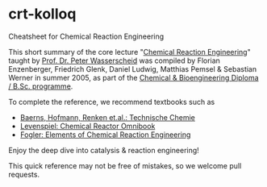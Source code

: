 # crt-kolloq
Cheatsheet for Chemical Reaction Engineering

This short summary of the core lecture "[Chemical Reaction Engineering](https://www.crt.tf.fau.de/)" taught by [Prof. Dr. Peter Wasserscheid](https://de.wikipedia.org/wiki/Peter_Wasserscheid)
was compiled by Florian Enzenberger, Friedrich Glenk, Daniel Ludwig, Matthias Pemsel & Sebastian Werner in summer 2005,
as part of the [Chemical & Bioengineering Diploma / B.Sc. programme](https://www.cbi.tf.fau.de/).

To complete the reference, we recommend textbooks such as
- [Baerns, Hofmann, Renken et.al.: Technische Chemie](https://www.wiley-vch.de/de/fachgebiete/naturwissenschaften/technische-chemie-978-3-527-33072-0)
- [Levenspiel: Chemical Reactor Omnibook](https://www.amazon.de/-/en/Octave-Levenspiel/dp/1300991844)
- [Fogler: Elements of Chemical Reaction Engineering](https://www.oreilly.com/library/view/elements-of-chemical/9780135486252/)

Enjoy the deep dive into catalysis & reaction engineering!

This quick reference may not be free of mistakes, so we welcome pull requests.
